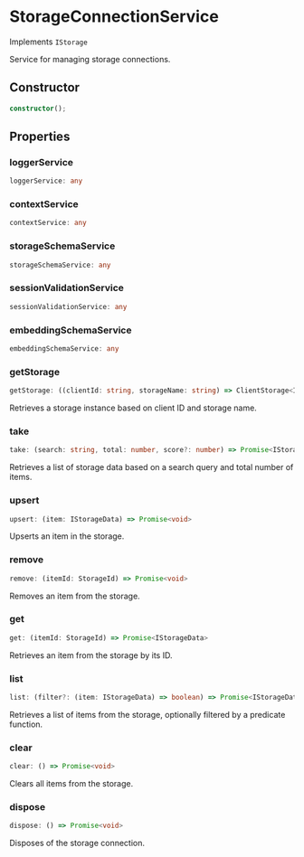 # StorageConnectionService

Implements `IStorage`

Service for managing storage connections.

## Constructor

```ts
constructor();
```

## Properties

### loggerService

```ts
loggerService: any
```

### contextService

```ts
contextService: any
```

### storageSchemaService

```ts
storageSchemaService: any
```

### sessionValidationService

```ts
sessionValidationService: any
```

### embeddingSchemaService

```ts
embeddingSchemaService: any
```

### getStorage

```ts
getStorage: ((clientId: string, storageName: string) => ClientStorage<IStorageData>) & IClearableMemoize<string> & IControlMemoize<string, ClientStorage<IStorageData>>
```

Retrieves a storage instance based on client ID and storage name.

### take

```ts
take: (search: string, total: number, score?: number) => Promise<IStorageData[]>
```

Retrieves a list of storage data based on a search query and total number of items.

### upsert

```ts
upsert: (item: IStorageData) => Promise<void>
```

Upserts an item in the storage.

### remove

```ts
remove: (itemId: StorageId) => Promise<void>
```

Removes an item from the storage.

### get

```ts
get: (itemId: StorageId) => Promise<IStorageData>
```

Retrieves an item from the storage by its ID.

### list

```ts
list: (filter?: (item: IStorageData) => boolean) => Promise<IStorageData[]>
```

Retrieves a list of items from the storage, optionally filtered by a predicate function.

### clear

```ts
clear: () => Promise<void>
```

Clears all items from the storage.

### dispose

```ts
dispose: () => Promise<void>
```

Disposes of the storage connection.
